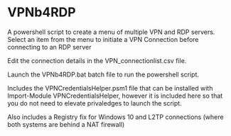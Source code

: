 # VPNb4RDP
 A powershell script to create a menu of multiple VPN and RDP servers. Select an item from the menu to initiate a VPN Connection before connecting to an RDP server

Edit the connection details in the VPN_connectionlist.csv file.

Launch the VPNb4RDP.bat batch file to run the powershell script.

Includes the VPNCredentialsHelper.psm1 file that can be installed with Import-Module VPNCredentialsHelper, however it is included here so that you do not need to elevate privaledges to launch the script.

Also includes a Registry fix for Windows 10 and L2TP connections (where both systems are behind a NAT firewall)
